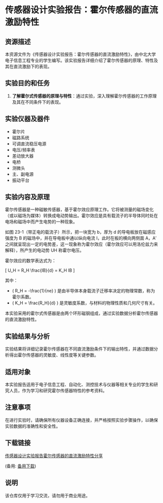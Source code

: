 # 传感器设计实验报告：霍尔传感器的直流激励特性

## 资源描述

本资源文件为《传感器设计实验报告：霍尔传感器的直流激励特性》，由中北大学电子信息工程专业的学生编写。该实验报告详细介绍了霍尔传感器的原理、特性及其在直流激励下的表现。

## 实验目的和任务

1. **了解霍尔式传感器的原理与特性**：通过实验，深入理解霍尔传感器的工作原理及其在不同条件下的表现。

## 实验仪器及器件

- 霍尔片
- 磁路系统
- 可调直流稳压电源
- 电压/频率表
- 差动放大器
- 电桥
- 测微头
- 主、副电源
- 振动平台

## 实验内容及原理

霍尔传感器是一种磁敏传感器，基于霍尔效应原理工作。它将被测量的磁场变化（或以磁场为媒体）转换成电动势输出。霍尔效应是具有载流子的半导体同时处在电场和磁场中而产生电势的一种现象。

如图 23-1（带正电的载流子）所示，把一块宽为 b，厚为 d 的导电板放在磁感应强度为 B 的磁场中，并在导电板中通以纵向电流 I，此时在板的横向两侧面 A，A′之间就呈现出一定的电势差，这一现象称为霍尔效应（霍尔效应可以用洛伦兹力来解释），所产生的电动势 UH 称霍尔电压。

霍尔效应的数学表达式为：

\[ U_H = R_H \frac{IB}{d} = K_H IB \]

其中：
- \( R_H = -\frac{1}{ne} \) 是由半导体本身载流子迁移率决定的物理常数，称为霍尔系数。
- \( K_H = \frac{R_H}{d} \) 是灵敏度系数，与材料的物理性质和几何尺寸有关。

本实验采用的霍尔式传感器是由两个环形磁钢组成，通过实验数据分析霍尔传感器的直流激励特性。

## 实验结果与分析

实验结果将详细记录霍尔传感器在不同直流激励条件下的输出特性，并通过数据分析得出霍尔传感器的灵敏度、线性度等关键参数。

## 适用对象

本实验报告适用于电子信息工程、自动化、测控技术与仪器等相关专业的学生和研究人员，作为学习和研究霍尔传感器特性的参考资料。

## 注意事项

在进行实验时，请确保所有仪器设备正确连接，并严格按照实验步骤操作，以确保实验数据的准确性和安全性。

## 下载链接
[传感器设计实验报告霍尔传感器的直流激励特性分享](https://pan.quark.cn/s/78a2b4cc098e) 

(备用: [备用下载](https://pan.baidu.com/s/1RnWbqfnhM8iSvZFsFsypMA?pwd=1234))

## 说明

该仓库仅用于学习交流，请勿用于商业用途。
